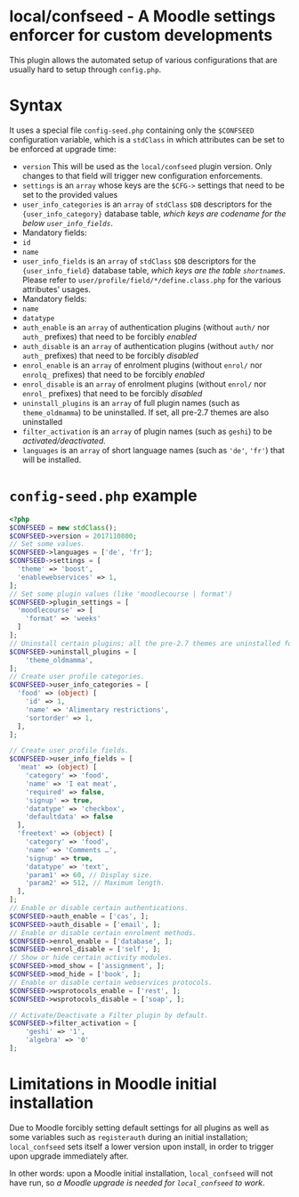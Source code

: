 # local/confseed - A Moodle settings enforcer for custom developments

This plugin allows the automated setup of various configurations that are usually hard to setup through `config.php`.

# Syntax

It uses a special file `config-seed.php` containing only the `$CONFSEED` configuration variable, which is a `stdClass` in which attributes can be set to be enforced at upgrade time:

* `version` This will be used as the `local/confseed` plugin version. Only changes to that field will trigger new configuration enforcements.
* `settings` is an `array` whose keys are the `$CFG->` settings that need to be set to the provided values
* `user_info_categories` is an `array` of `stdClass` `$DB` descriptors for the `{user_info_category}` database table, *which keys are codename for the below `user_info_fields`*.
 * Mandatory fields:
  * `id`
  * `name`
* `user_info_fields` is an `array` of `stdClass` `$DB` descriptors for the `{user_info_field}` database table, *which keys are the table `shortname`s*. Please refer to `user/profile/field/*/define.class.php` for the various attributes' usages.
 * Mandatory fields:
  * `name`
  * `datatype`
* `auth_enable` is an `array` of authentication plugins (without `auth/` nor `auth_` prefixes) that need to be forcibly *enabled*
* `auth_disable` is an `array` of authentication plugins (without `auth/` nor `auth_` prefixes) that need to be forcibly *disabled*
* `enrol_enable` is an `array` of enrolment plugins (without `enrol/` nor `enrolq_` prefixes) that need to be forcibly *enabled*
* `enrol_disable` is an `array` of enrolment plugins (without `enrol/` nor `enrol_` prefixes) that need to be forcibly *disabled*
* `uninstall_plugins` is an `array` of full plugin names (such as `theme_oldmamma`) to be uninstalled. If set, all pre-2.7 themes are also uninstalled
* `filter_activation` is an `array` of plugin names (such as `geshi`) to be *activated/deactivated*.
* `languages` is an `array` of short language names (such as `'de'`, `'fr'`) that will be installed.


# `config-seed.php` example
```php
<?php
$CONFSEED = new stdClass();
$CONFSEED->version = 2017110800;
// Set some values.
$CONFSEED->languages = ['de', 'fr'];
$CONFSEED->settings = [
  'theme' => 'boost',
  'enablewebservices' => 1,
];
// Set some plugin values (like 'moodlecourse | format')
$CONFSEED->plugin_settings = [
  'moodlecourse' => [
    'format' => 'weeks'
  ]
];
// Uninstall certain plugins; all the pre-2.7 themes are uninstalled forcibly if the variable is set.
$CONFSEED->uninstall_plugins = [
    'theme_oldmamma',
];
// Create user profile categories.
$CONFSEED->user_info_categories = [
  'food' => (object) [
    'id' => 1,
    'name' => 'Alimentary restrictions',
    'sortorder' => 1,
  ],
];

// Create user profile fields.
$CONFSEED->user_info_fields = [
  'meat' => (object) [
    'category' => 'food',
    'name' => 'I eat meat',
    'required' => false,
    'signup' => true,
    'datatype' => 'checkbox',
    'defaultdata' => false
  ],
  'freetext' => (object) [
    'category' => 'food',
    'name' => 'Comments …',
    'signup' => true,
    'datatype' => 'text',
    'param1' => 60, // Display size.
    'param2' => 512, // Maximum length.
  ],
];
// Enable or disable certain authentications.
$CONFSEED->auth_enable = ['cas', ];
$CONFSEED->auth_disable = ['email', ];
// Enable or disable certain enrolment methods.
$CONFSEED->enrol_enable = ['database', ];
$CONFSEED->enrol_disable = ['self', ];
// Show or hide certain activity modules.
$CONFSEED->mod_show = ['assignment', ];
$CONFSEED->mod_hide = ['book', ];
// Enable or disable certain webservices protocols.
$CONFSEED->wsprotocols_enable = ['rest', ];
$CONFSEED->wsprotocols_disable = ['soap', ];

// Activate/Deactivate a Filter plugin by default.
$CONFSEED->filter_activation = [
    'geshi' => '1',
    'algebra' => '0'
];
```

# Limitations in Moodle initial installation

Due to Moodle forcibly setting default settings for all plugins as well as some variables such as `registerauth` during an initial installation; `local_confseed` sets itself a lower version upon install, in order to trigger upon upgrade immediately after.

In other words: upon a Moodle initial installation, `local_confseed` will not have run, so *a Moodle upgrade is needed for `local_confseed` to work*.
